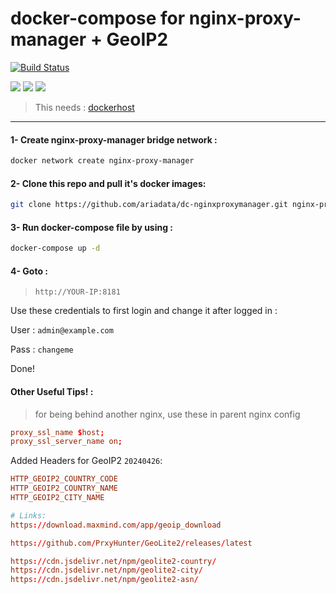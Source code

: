 # docker-compose for nginx-proxy-manager + GeoIP2
[![Build Status](https://raw.githubusercontent.com/ariadata/public-files/main/assets/ariadata-logo-300x120.png)](https://ariadata.co)

![](https://img.shields.io/github/stars/ariadata/dc-nginxproxymanager.svg)
![](https://img.shields.io/github/watchers/ariadata/dc-nginxproxymanager.svg)
![](https://img.shields.io/github/forks/ariadata/dc-nginxproxymanager.svg)

> This needs : [dockerhost](https://github.com/ariadata/dockerhost-sh)
---
#### 1- Create nginx-proxy-manager bridge network :
```sh
docker network create nginx-proxy-manager
```
#### 2- Clone this repo and pull it's docker images:
```sh
git clone https://github.com/ariadata/dc-nginxproxymanager.git nginx-proxy-manager && cd nginx-proxy-manager && rm -rf .git && docker-compose pull
```
#### 3- Run docker-compose file by using :
```sh
docker-compose up -d
```
#### 4- Goto : 
>  `http://YOUR-IP:8181`
>  
Use these credentials to first login and change it after logged in :

User : `admin@example.com`

Pass : `changeme`

Done!

#### Other Useful Tips! :
> for being behind another nginx, use these in parent nginx config
```conf
proxy_ssl_name $host;
proxy_ssl_server_name on;
```

Added Headers for GeoIP2 `20240426`:
```conf
HTTP_GEOIP2_COUNTRY_CODE
HTTP_GEOIP2_COUNTRY_NAME
HTTP_GEOIP2_CITY_NAME

# Links:
https://download.maxmind.com/app/geoip_download

https://github.com/PrxyHunter/GeoLite2/releases/latest

https://cdn.jsdelivr.net/npm/geolite2-country/
https://cdn.jsdelivr.net/npm/geolite2-city/
https://cdn.jsdelivr.net/npm/geolite2-asn/

```
